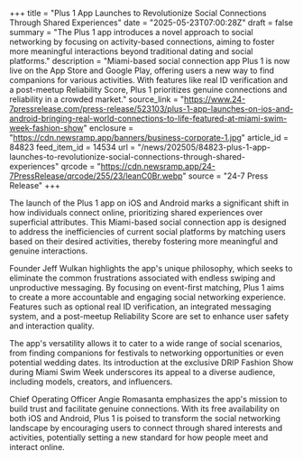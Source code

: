 +++
title = "Plus 1 App Launches to Revolutionize Social Connections Through Shared Experiences"
date = "2025-05-23T07:00:28Z"
draft = false
summary = "The Plus 1 app introduces a novel approach to social networking by focusing on activity-based connections, aiming to foster more meaningful interactions beyond traditional dating and social platforms."
description = "Miami-based social connection app Plus 1 is now live on the App Store and Google Play, offering users a new way to find companions for various activities. With features like real ID verification and a post-meetup Reliability Score, Plus 1 prioritizes genuine connections and reliability in a crowded market."
source_link = "https://www.24-7pressrelease.com/press-release/523103/plus-1-app-launches-on-ios-and-android-bringing-real-world-connections-to-life-featured-at-miami-swim-week-fashion-show"
enclosure = "https://cdn.newsramp.app/banners/business-corporate-1.jpg"
article_id = 84823
feed_item_id = 14534
url = "/news/202505/84823-plus-1-app-launches-to-revolutionize-social-connections-through-shared-experiences"
qrcode = "https://cdn.newsramp.app/24-7PressRelease/qrcode/255/23/leanC0Br.webp"
source = "24-7 Press Release"
+++

<p>The launch of the Plus 1 app on iOS and Android marks a significant shift in how individuals connect online, prioritizing shared experiences over superficial attributes. This Miami-based social connection app is designed to address the inefficiencies of current social platforms by matching users based on their desired activities, thereby fostering more meaningful and genuine interactions.</p><p>Founder Jeff Wulkan highlights the app's unique philosophy, which seeks to eliminate the common frustrations associated with endless swiping and unproductive messaging. By focusing on event-first matching, Plus 1 aims to create a more accountable and engaging social networking experience. Features such as optional real ID verification, an integrated messaging system, and a post-meetup Reliability Score are set to enhance user safety and interaction quality.</p><p>The app's versatility allows it to cater to a wide range of social scenarios, from finding companions for festivals to networking opportunities or even potential wedding dates. Its introduction at the exclusive DRIP Fashion Show during Miami Swim Week underscores its appeal to a diverse audience, including models, creators, and influencers.</p><p>Chief Operating Officer Angie Romasanta emphasizes the app's mission to build trust and facilitate genuine connections. With its free availability on both iOS and Android, Plus 1 is poised to transform the social networking landscape by encouraging users to connect through shared interests and activities, potentially setting a new standard for how people meet and interact online.</p>
